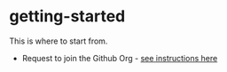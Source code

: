 # getting-started
This is where to start from.

* Request to join the Github Org - [see instructions here](https://github.com/fdc-nairobi/getting-started/issues/1)

